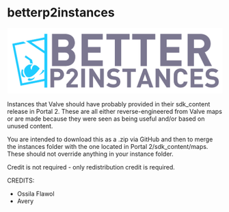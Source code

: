 # betterp2instances

![alt text](https://github.com/OssyFlawol/betterp2instances/blob/main/better_p2_instances-01.png?raw=true)

Instances that Valve should have probably provided in their sdk_content release in Portal 2. These are all either reverse-engineered from Valve maps or are made because they were seen as being useful and/or based on unused content.

You are intended to download this as a .zip via GitHub and then to merge the instances folder with the one located in Portal 2/sdk_content/maps. These should not override anything in your instance folder.

Credit is not required - only redistribution credit is required.

CREDITS:
- Ossila Flawol
- Avery
